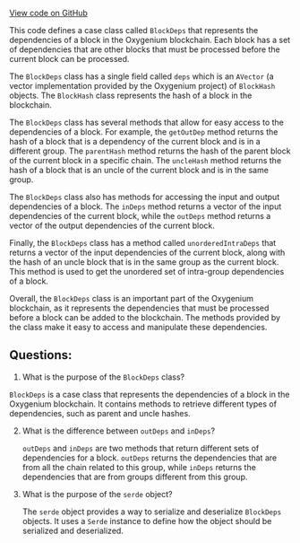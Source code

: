 [View code on GitHub](https://github.com/oxygenium/oxygenium/protocol/src/main/scala/org/oxygenium/protocol/model/BlockDeps.scala)

This code defines a case class called `BlockDeps` that represents the dependencies of a block in the Oxygenium blockchain. Each block has a set of dependencies that are other blocks that must be processed before the current block can be processed. 

The `BlockDeps` class has a single field called `deps` which is an `AVector` (a vector implementation provided by the Oxygenium project) of `BlockHash` objects. The `BlockHash` class represents the hash of a block in the blockchain. 

The `BlockDeps` class has several methods that allow for easy access to the dependencies of a block. For example, the `getOutDep` method returns the hash of a block that is a dependency of the current block and is in a different group. The `parentHash` method returns the hash of the parent block of the current block in a specific chain. The `uncleHash` method returns the hash of a block that is an uncle of the current block and is in the same group. 

The `BlockDeps` class also has methods for accessing the input and output dependencies of a block. The `inDeps` method returns a vector of the input dependencies of the current block, while the `outDeps` method returns a vector of the output dependencies of the current block. 

Finally, the `BlockDeps` class has a method called `unorderedIntraDeps` that returns a vector of the input dependencies of the current block, along with the hash of an uncle block that is in the same group as the current block. This method is used to get the unordered set of intra-group dependencies of a block. 

Overall, the `BlockDeps` class is an important part of the Oxygenium blockchain, as it represents the dependencies that must be processed before a block can be added to the blockchain. The methods provided by the class make it easy to access and manipulate these dependencies.
## Questions: 
 1. What is the purpose of the `BlockDeps` class?
   
   `BlockDeps` is a case class that represents the dependencies of a block in the Oxygenium blockchain. It contains methods to retrieve different types of dependencies, such as parent and uncle hashes.

2. What is the difference between `outDeps` and `inDeps`?
   
   `outDeps` and `inDeps` are two methods that return different sets of dependencies for a block. `outDeps` returns the dependencies that are from all the chain related to this group, while `inDeps` returns the dependencies that are from groups different from this group.

3. What is the purpose of the `serde` object?
   
   The `serde` object provides a way to serialize and deserialize `BlockDeps` objects. It uses a `Serde` instance to define how the object should be serialized and deserialized.